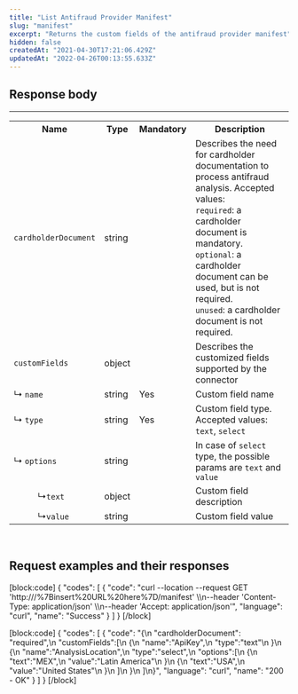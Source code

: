 ```yaml
---
title: "List Antifraud Provider Manifest"
slug: "manifest"
excerpt: "Returns the custom fields of the antifraud provider manifest"
hidden: false
createdAt: "2021-04-30T17:21:06.429Z"
updatedAt: "2022-04-26T00:13:55.633Z"
---
```

## Response body
---
<table>
    <tr>
        <th>Name</th>
        <th>Type</th>
        <th>Mandatory</th>
        <th>Description</th>
    </tr>
    <tr>
        <td><code>cardholderDocument</code></td>
        <td>string</td>
        <td></td>
        <td>Describes the need for cardholder documentation to process antifraud analysis. Accepted values:
<br> 
<code>required</code>: a cardholder document is mandatory. 
<br>
<code>optional</code>: a cardholder document can be used, but is not required. 
<br>
<code>unused</code>: a cardholder document is not required.</td>
    </tr>    
    <tr>
        <td><code>customFields</code></td>
        <td>object</td>
        <td></td>
        <td>Describes the customized fields supported by the connector</td>
    </tr>
    <tr>
        <td>&#x21B3; <code>name</code></td>
        <td>string</td>
        <td>Yes</td>
        <td>Custom field name </td>
    </tr>
    <tr>
        <td>&#x21B3; <code>type</code></td>
        <td>string</td>
        <td>Yes</td>
        <td>Custom field type. Accepted values: <code>text</code>, <code>select</code></td>
    </tr>
    <tr>
        <td>&#x21B3; <code>options</code></td>
        <td>string</td>
        <td></td>
        <td>In case of <code>select</code> type, the possible params are <code>text</code> and <code>value</code></td>
    </tr>
    <tr>
        <td>&nbsp;&nbsp;&nbsp;&nbsp; &nbsp;&nbsp;&nbsp;&nbsp; &#x21B3;<code>text</code></td>
        <td>object</td>
        <td></td>
        <td>Custom field description</td>
    </tr>
    <tr>
        <td>&nbsp;&nbsp;&nbsp;&nbsp; &nbsp;&nbsp;&nbsp;&nbsp; &#x21B3;<code>value</code></td>
        <td>string</td>
        <td></td>
        <td>Custom field value</td>
    </tr>    
    </table>

<br>

## Request examples and their responses 


[block:code]
{
  "codes": [
    {
      "code": "curl --location --request GET 'http:///%7Binsert%20URL%20here%7D/manifest' \\\n--header 'Content-Type: application/json' \\\n--header 'Accept: application/json'",
      "language": "curl",
      "name": "Success"
    }
  ]
}
[/block]

[block:code]
{
  "codes": [
    {
      "code": "{\n  \"cardholderDocument\": \"required\",\n  \"customFields\":[\n   {\n     \"name\":\"ApiKey\",\n     \"type\":\"text\"\n   }\n   {\n     \"name\":\"AnalysisLocation\",\n     \"type\":\"select\",\n     \"options\":[\n        {\n             \"text\":\"MEX\",\n             \"value\":\"Latin America\"\n        }\n        {\n             \"text\":\"USA\",\n             \"value\":\"United States\"\n        }\n      ]\n    }\n  ]\n}",
      "language": "curl",
      "name": "200 - OK"
    }
  ]
}
[/block]